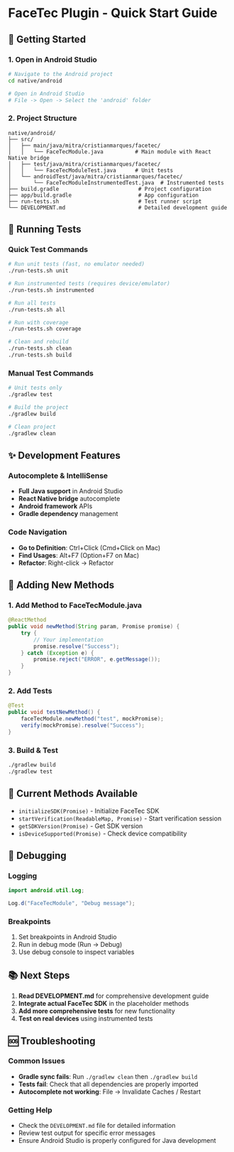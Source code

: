 # FaceTec Plugin - Quick Start Guide

## 🚀 Getting Started

### 1. Open in Android Studio
```bash
# Navigate to the Android project
cd native/android

# Open in Android Studio
# File -> Open -> Select the 'android' folder
```

### 2. Project Structure
```
native/android/
├── src/
│   ├── main/java/mitra/cristianmarques/facetec/
│   │   └── FaceTecModule.java          # Main module with React Native bridge
│   ├── test/java/mitra/cristianmarques/facetec/
│   │   └── FaceTecModuleTest.java      # Unit tests
│   └── androidTest/java/mitra/cristianmarques/facetec/
│       └── FaceTecModuleInstrumentedTest.java  # Instrumented tests
├── build.gradle                         # Project configuration
├── app/build.gradle                     # App configuration
├── run-tests.sh                         # Test runner script
└── DEVELOPMENT.md                       # Detailed development guide
```

## 🧪 Running Tests

### Quick Test Commands
```bash
# Run unit tests (fast, no emulator needed)
./run-tests.sh unit

# Run instrumented tests (requires device/emulator)
./run-tests.sh instrumented

# Run all tests
./run-tests.sh all

# Run with coverage
./run-tests.sh coverage

# Clean and rebuild
./run-tests.sh clean
./run-tests.sh build
```

### Manual Test Commands
```bash
# Unit tests only
./gradlew test

# Build the project
./gradlew build

# Clean project
./gradlew clean
```

## ✨ Development Features

### Autocomplete & IntelliSense
- **Full Java support** in Android Studio
- **React Native bridge** autocomplete
- **Android framework** APIs
- **Gradle dependency** management

### Code Navigation
- **Go to Definition**: Ctrl+Click (Cmd+Click on Mac)
- **Find Usages**: Alt+F7 (Option+F7 on Mac)
- **Refactor**: Right-click → Refactor

## 🔧 Adding New Methods

### 1. Add Method to FaceTecModule.java
```java
@ReactMethod
public void newMethod(String param, Promise promise) {
    try {
        // Your implementation
        promise.resolve("Success");
    } catch (Exception e) {
        promise.reject("ERROR", e.getMessage());
    }
}
```

### 2. Add Tests
```java
@Test
public void testNewMethod() {
    faceTecModule.newMethod("test", mockPromise);
    verify(mockPromise).resolve("Success");
}
```

### 3. Build & Test
```bash
./gradlew build
./gradlew test
```

## 📱 Current Methods Available

- `initializeSDK(Promise)` - Initialize FaceTec SDK
- `startVerification(ReadableMap, Promise)` - Start verification session
- `getSDKVersion(Promise)` - Get SDK version
- `isDeviceSupported(Promise)` - Check device compatibility

## 🐛 Debugging

### Logging
```java
import android.util.Log;

Log.d("FaceTecModule", "Debug message");
```

### Breakpoints
1. Set breakpoints in Android Studio
2. Run in debug mode (Run → Debug)
3. Use debug console to inspect variables

## 📚 Next Steps

1. **Read DEVELOPMENT.md** for comprehensive development guide
2. **Integrate actual FaceTec SDK** in the placeholder methods
3. **Add more comprehensive tests** for new functionality
4. **Test on real devices** using instrumented tests

## 🆘 Troubleshooting

### Common Issues
- **Gradle sync fails**: Run `./gradlew clean` then `./gradlew build`
- **Tests fail**: Check that all dependencies are properly imported
- **Autocomplete not working**: File → Invalidate Caches / Restart

### Getting Help
- Check the `DEVELOPMENT.md` file for detailed information
- Review test output for specific error messages
- Ensure Android Studio is properly configured for Java development
